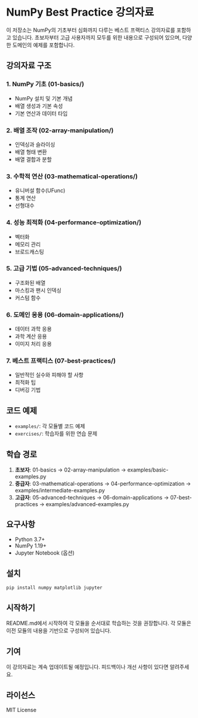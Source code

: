 # NumPy Best Practice 강의자료

이 저장소는 NumPy의 기초부터 심화까지 다루는 베스트 프랙티스 강의자료를 포함하고 있습니다. 초보자부터 고급 사용자까지 모두를 위한 내용으로 구성되어 있으며, 다양한 도메인의 예제를 포함합니다.

## 강의자료 구조

### 1. NumPy 기초 (01-basics/)
- NumPy 설치 및 기본 개념
- 배열 생성과 기본 속성
- 기본 연산과 데이터 타입

### 2. 배열 조작 (02-array-manipulation/)
- 인덱싱과 슬라이싱
- 배열 형태 변환
- 배열 결합과 분할

### 3. 수학적 연산 (03-mathematical-operations/)
- 유니버설 함수(UFunc)
- 통계 연산
- 선형대수

### 4. 성능 최적화 (04-performance-optimization/)
- 벡터화
- 메모리 관리
- 브로드캐스팅

### 5. 고급 기법 (05-advanced-techniques/)
- 구조화된 배열
- 마스킹과 팬시 인덱싱
- 커스텀 함수

### 6. 도메인 응용 (06-domain-applications/)
- 데이터 과학 응용
- 과학 계산 응용
- 이미지 처리 응용

### 7. 베스트 프랙티스 (07-best-practices/)
- 일반적인 실수와 피해야 할 사항
- 최적화 팁
- 디버깅 기법

## 코드 예제

- `examples/`: 각 모듈별 코드 예제
- `exercises/`: 학습자를 위한 연습 문제

## 학습 경로

1. **초보자**: 01-basics → 02-array-manipulation → examples/basic-examples.py
2. **중급자**: 03-mathematical-operations → 04-performance-optimization → examples/intermediate-examples.py
3. **고급자**: 05-advanced-techniques → 06-domain-applications → 07-best-practices → examples/advanced-examples.py

## 요구사항

- Python 3.7+
- NumPy 1.19+
- Jupyter Notebook (옵션)

## 설치

```bash
pip install numpy matplotlib jupyter
```

## 시작하기

README.md에서 시작하여 각 모듈을 순서대로 학습하는 것을 권장합니다. 각 모듈은 이전 모듈의 내용을 기반으로 구성되어 있습니다.

## 기여

이 강의자료는 계속 업데이트될 예정입니다. 피드백이나 개선 사항이 있다면 알려주세요.

## 라이선스

MIT License